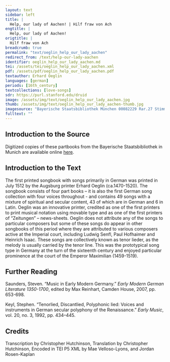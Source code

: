 ```yaml
---
layout: text
sidebar: left
title: |
  Help, our lady of Aachen! | Hilf fraw von Ach
engtitle: |
  Help, our lady of Aachen!
origtitle: |
  Hilf fraw von Ach
breadcrumb: true
permalink: "text/oeglin_help_our_lady_aachen"
redirect_from: /text/help-our-lady-aachen
identifier: oeglin_help_our_lady_aachen.md
tei: /assets/tei/oeglin_help_our_lady_aachen.xml
pdf: /assets/pdf/oeglin_help_our_lady_aachen.pdf
textauthor: Erhard Oeglin
languages: [german]
periods: [16th_century]
textcollections: [love-songs]
sdr: https://purl.stanford.edu/druid 
image: /assets/img/text/oeglin_help_our_lady_aachen.jpg
thumb: /assets/img/text/oeglin_help_our_lady_aachen-thumb.jpg
imagesource: "Bayerische Staatsbibliothek München 00082229 Rar.27 Stimme T f.5v [http://stimmbuecher.digitale-sammlungen.de/view?id=bsb00082229]"
fulltext: ""
---
```

 

## Introduction to the Source 

<p>Digitized copies of these partbooks from the Bayerische Staatsbibliothek in Munich are available online <a href="https://stimmbuecher.digitale-sammlungen.de//view?id=bsb00082229">here</a>.</p>

## Introduction to the Text 

<p>The first printed songbook with songs primarily in German was printed in July 1512 by the Augsburg printer Erhard Oeglin (ca.1470-1520). The songbook consists of four part books – it is also the first German song collection with four voices throughout - and contains 49 songs with a mixture of spiritual and secular content, 43 of which are in German and 6 in Latin. Oeglin was an innovative printer, credited as one of the first printers to print musical notation using movable type and as one of the first printers of “Zeitungen” – news-sheets. Oeglin does not attribute any of the songs to particular composers but some of these songs do appear in other songbooks of this period where they are attributed to various composers active at the Imperial court, including Ludwig Senfl, Paul Hofhaimer and Heinrich Isaac. These songs are collectively known as tenor lieder, as the melody is usually carried by the tenor line. This was the prototypical song type in Germany at the turn of the sixteenth century and enjoyed particular prominence at the court of the Emperor Maximilian (1459-1519).</p>

## Further Reading 

<p>Saunders, Steven. “Music in Early Modern Germany.” <em>Early Modern German Literature 1350-1700</em>, edited by Max Reinhart, Camden House, 2007, pp. 653-698.</p> <p>Keyl, Stephen. “Tenorlied, Discantlied, Polyphonic lied: Voices and instruments in German secular polyphony of the Renaissance.” <em>Early Music</em>, vol. 20, no. 3, 1992, pp. 434–445.</p>

## Credits

Transcription by Christopher Hutchinson, Translation by Christopher Hutchinson, Encoded in TEI P5 XML by Mae Velloso-Lyons,  and Jordan Rosen-Kaplan
